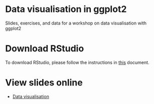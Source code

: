 # Data visualisation in ggplot2
Slides, exercises, and data for a workshop on data visualisation with ggplot2

# Download RStudio 

To download RStudio, please follow the instructions in [this](https://rpubs.com/jensroes/setup) document.

# View slides online

- [Data visualisation]()


